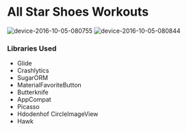 # All Star Shoes Workouts

![device-2016-10-05-080755](https://cloud.githubusercontent.com/assets/17652993/19119597/4b2b1310-8aee-11e6-8407-de46aca252ee.png)
![device-2016-10-05-080844](https://cloud.githubusercontent.com/assets/17652993/19119596/4b25629e-8aee-11e6-8376-d7b13c5aaa2b.png)
### Libraries Used
* Glide
* Crashlytics
* SugarORM
* MaterialFavoriteButton
* Butterknife
* AppCompat
* Picasso
* Hdodenhof CircleImageView 
* Hawk
